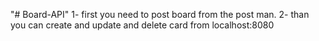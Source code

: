 
"# Board-API" 
1- first you need to post board from the post man.
2- than you can create and update and delete card from localhost:8080